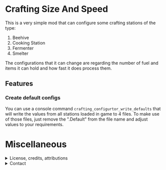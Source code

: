 # Crafting Size And Speed

This is a very simple mod that can configure some crafting stations of the type:

1. Beehive
2. Cooking Station
3. Fermenter
4. Smelter

The configurations that it can change are regarding the number of fuel and items it can hold and how fast it does
process them.

## Features

### Create default configs

You can use a console command `crafting_configurtor_write_defaults` that will write the values from all stations loaded
in game to 4 files. To make use of those files, just remove the ".Default" from the file name and adjust values to your
requirements.

# Miscellaneous

<details>
  <summary>License, credits, attributions</summary>

* icon [Craft by Shocho](https://thenounproject.com/browse/icons/term/craft/) (CC BY 3.0)

</details>

<details>
  <summary>Contact</summary>

* https://github.com/FelixReuthlinger/CraftingStationConfigurator
* Discord: `fluuxxx` (you can find me around some of the Valheim modding discords, too)

</details>